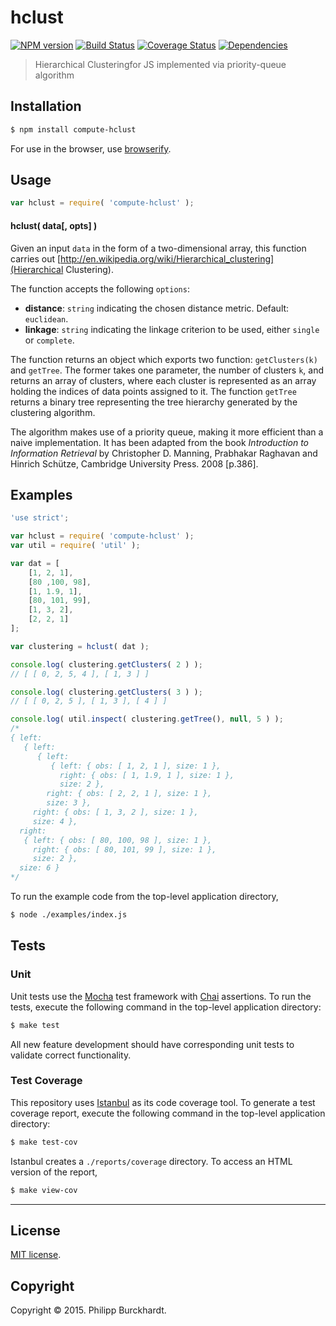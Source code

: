 hclust
===
[![NPM version][npm-image]][npm-url] [![Build Status][travis-image]][travis-url] [![Coverage Status][coveralls-image]][coveralls-url] [![Dependencies][dependencies-image]][dependencies-url]

> Hierarchical Clusteringfor JS implemented via priority-queue algorithm


## Installation

``` bash
$ npm install compute-hclust
```

For use in the browser, use [browserify](https://github.com/substack/node-browserify).


## Usage

``` javascript
var hclust = require( 'compute-hclust' );
```

#### hclust( data[, opts] )

Given an input `data` in the form of a two-dimensional array, this function carries out [http://en.wikipedia.org/wiki/Hierarchical_clustering](Hierarchical Clustering).

The function accepts the following `options`:

*	__distance__: `string` indicating the chosen distance metric. Default: `euclidean`.
*	__linkage__: `string` indicating the linkage criterion to be used, either `single` or `complete`.

The function returns an object which exports two function: `getClusters(k)` and `getTree`. The former takes one parameter, the number of clusters `k`, and returns an array of clusters, where each cluster is represented as an array holding the indices of data points assigned to it. The function `getTree` returns a binary tree representing the tree hierarchy generated by the clustering algorithm.

The algorithm makes use of a priority queue, making it more efficient than a naive implementation. It has been adapted from the book *Introduction to Information Retrieval* by Christopher D. Manning, Prabhakar Raghavan and Hinrich Schütze, Cambridge University Press. 2008 [p.386].  

## Examples

``` javascript
'use strict';

var hclust = require( 'compute-hclust' );
var util = require( 'util' );

var dat = [
	[1, 2, 1],
	[80 ,100, 98],
	[1, 1.9, 1],
	[80, 101, 99],
	[1, 3, 2],
	[2, 2, 1]
];

var clustering = hclust( dat );

console.log( clustering.getClusters( 2 ) );
// [ [ 0, 2, 5, 4 ], [ 1, 3 ] ]

console.log( clustering.getClusters( 3 ) );
// [ [ 0, 2, 5 ], [ 1, 3 ], [ 4 ] ]

console.log( util.inspect( clustering.getTree(), null, 5 ) );
/*
{ left:
   { left:
      { left:
         { left: { obs: [ 1, 2, 1 ], size: 1 },
           right: { obs: [ 1, 1.9, 1 ], size: 1 },
           size: 2 },
        right: { obs: [ 2, 2, 1 ], size: 1 },
        size: 3 },
     right: { obs: [ 1, 3, 2 ], size: 1 },
     size: 4 },
  right:
   { left: { obs: [ 80, 100, 98 ], size: 1 },
     right: { obs: [ 80, 101, 99 ], size: 1 },
     size: 2 },
  size: 6 }
*/
```

To run the example code from the top-level application directory,

``` bash
$ node ./examples/index.js
```


## Tests

### Unit

Unit tests use the [Mocha](http://mochajs.org/) test framework with [Chai](http://chaijs.com) assertions. To run the tests, execute the following command in the top-level application directory:

``` bash
$ make test
```

All new feature development should have corresponding unit tests to validate correct functionality.


### Test Coverage

This repository uses [Istanbul](https://github.com/gotwarlost/istanbul) as its code coverage tool. To generate a test coverage report, execute the following command in the top-level application directory:

``` bash
$ make test-cov
```

Istanbul creates a `./reports/coverage` directory. To access an HTML version of the report,

``` bash
$ make view-cov
```


---
## License

[MIT license](http://opensource.org/licenses/MIT).


## Copyright

Copyright &copy; 2015. Philipp Burckhardt.


[npm-image]: http://img.shields.io/npm/v/compute-hclust.svg
[npm-url]: https://npmjs.org/package/compute-hclust

[travis-image]: http://img.shields.io/travis/compute-io/hclust/master.svg
[travis-url]: https://travis-ci.org/compute-io/hclust

[coveralls-image]: https://img.shields.io/coveralls/compute-io/hclust/master.svg
[coveralls-url]: https://coveralls.io/r/compute-io/hclust?branch=master

[dependencies-image]: http://img.shields.io/david/compute-io/hclust.svg
[dependencies-url]: https://david-dm.org/compute-io/hclust

[dev-dependencies-image]: http://img.shields.io/david/dev/compute-io/hclust.svg
[dev-dependencies-url]: https://david-dm.org/dev/compute-io/hclust

[github-issues-image]: http://img.shields.io/github/issues/compute-io/hclust.svg
[github-issues-url]: https://github.com/compute-io/hclust/issues

